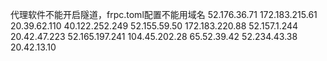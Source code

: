 代理软件不能开启隧道，frpc.toml配置不能用域名
52.176.36.71
172.183.215.61
20.39.62.110
40.122.252.249
52.155.59.50
172.183.220.88
52.157.1.244
20.42.47.223
52.165.197.241
104.45.202.28
65.52.39.42
52.234.43.38
20.42.13.10
